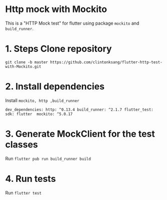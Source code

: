 # Http mock with Mockito
This is a "HTTP Mock test" for flutter using package `mockito` and `build_runner`.

# 1. Steps Clone repository
`git clone -b master https://github.com/clintonksang/flutter-http-test-with-Mockito.git`
# 2. Install dependencies
Install `mockito, http ,build_runner`

`dev_dependencies:
  http: ^0.13.4
  build_runner: ^2.1.7
  flutter_test:
    sdk: flutter 
  mockito: ^5.0.17`
  
# 3. Generate MockClient for the test classes

Run `flutter pub run build_runner build`

# 4. Run tests

Run `flutter test`
  
  


